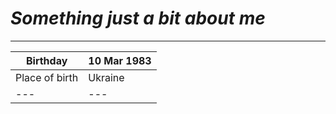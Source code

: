 # *Something just a bit about me*
___
Birthday | 10 Mar 1983
--- | ---
Place of birth|Ukraine
--- | ---
